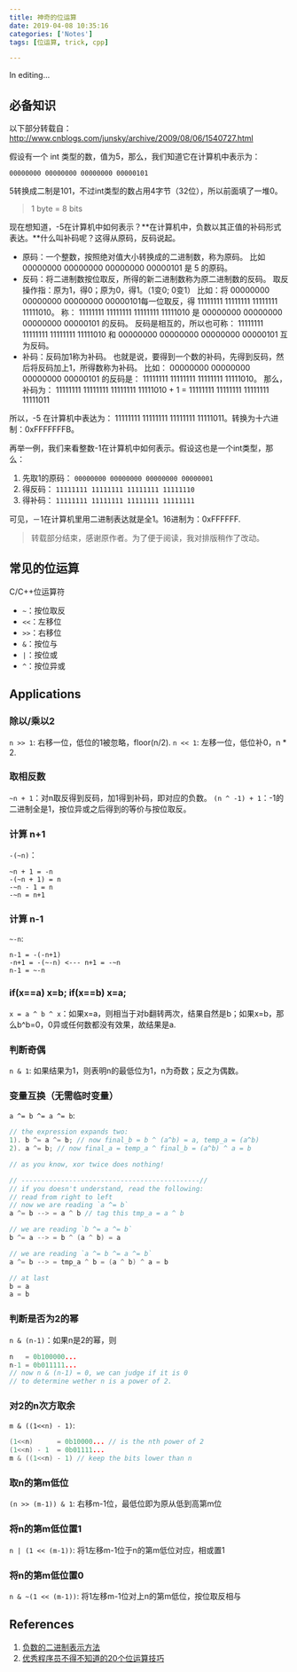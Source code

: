 ```yaml
---
title: 神奇的位运算
date: 2019-04-08 10:35:16
categories: ['Notes']
tags: [位运算, trick, cpp]

---
```


In editing...

## 必备知识

以下部分转载自：http://www.cnblogs.com/junsky/archive/2009/08/06/1540727.html

假设有一个 int 类型的数，值为5，那么，我们知道它在计算机中表示为：

`00000000 00000000 00000000 00000101`

5转换成二制是101，不过int类型的数占用4字节（32位），所以前面填了一堆0。

> 1 byte = 8 bits

现在想知道，-5在计算机中如何表示？**在计算机中，负数以其正值的补码形式表达。**什么叫补码呢？这得从原码，反码说起。

- 原码：一个整数，按照绝对值大小转换成的二进制数，称为原码。
比如
00000000 00000000 00000000 00000101 是 5 的原码。
- 反码：将二进制数按位取反，所得的新二进制数称为原二进制数的反码。
取反操作指：原为1，得0；原为0，得1。（1变0; 0变1）
比如：将
00000000 00000000 00000000 00000101每一位取反，得
11111111 11111111 11111111 11111010。
称：
11111111 11111111 11111111 11111010 是 
00000000 00000000 00000000 00000101 的反码。
反码是相互的，所以也可称：
11111111 11111111 11111111 11111010 和 
00000000 00000000 00000000 00000101 互为反码。
- 补码：反码加1称为补码。
也就是说，要得到一个数的补码，先得到反码，然后将反码加上1，所得数称为补码。
比如：
00000000 00000000 00000000 00000101 的反码是：
11111111 11111111 11111111 11111010。
那么，补码为：
11111111 11111111 11111111 11111010 + 1 = 
11111111 11111111 11111111 11111011

所以，-5 在计算机中表达为：
11111111 11111111 11111111 11111011。转换为十六进制：0xFFFFFFFB。

再举一例，我们来看整数-1在计算机中如何表示。假设这也是一个int类型，那么：

1. 先取1的原码：
`00000000 00000000 00000000 00000001`
2. 得反码：
`11111111 11111111 11111111 11111110`
3. 得补码：
`11111111 11111111 11111111 11111111`

可见，－1在计算机里用二进制表达就是全1。16进制为：0xFFFFFF.

> 转载部分结束，感谢原作者。为了便于阅读，我对排版稍作了改动。

## 常见的位运算

C/C++位运算符

- `~`：按位取反
- `<<`：左移位
- `>>`：右移位
- `&`：按位与
- `|`：按位或
- `^`：按位异或

## Applications

### 除以/乘以2

`n >> 1`: 右移一位，低位的1被忽略，floor(n/2).
`n << 1`: 左移一位，低位补0，n * 2.

### 取相反数

`~n + 1`：对n取反得到反码，加1得到补码，即对应的负数。
`(n ^ -1) + 1`：-1的二进制全是1，按位异或之后得到的等价与按位取反。

### 计算 n+1

`-(~n)`：
```
~n + 1 = -n
-(~n + 1) = n
-~n - 1 = n
-~n = n+1
```

### 计算 n-1

`~-n`:
```
n-1 = -(-n+1)
-n+1 = -(~-n) <--- n+1 = -~n
n-1 = ~-n
```

### if(x==a) x=b; if(x==b) x=a;

`x = a ^ b ^ x`：如果x=a，则相当于对b翻转两次，结果自然是b；如果x=b，那么b^b=0，0异或任何数都没有效果，故结果是a.

### 判断奇偶

`n & 1`: 如果结果为1，则表明n的最低位为1，n为奇数；反之为偶数。

### 变量互换（无需临时变量）

`a ^= b ^= a ^= b`:
```c++
// the expression expands two:
1). b ^= a ^= b; // now final_b = b ^ (a^b) = a, temp_a = (a^b)
2). a ^= b; // now final_a = temp_a ^ final_b = (a^b) ^ a = b

// as you know, xor twice does nothing!

// ---------------------------------------------//
// if you doesn't understand, read the following:
// read from right to left
// now we are reading `a ^= b`
a ^= b --> = a ^ b // tag this tmp_a = a ^ b

// we are reading `b ^= a ^= b`
b ^= a --> = b ^ (a ^ b) = a

// we are reading `a ^= b ^= a ^= b`
a ^= b --> = tmp_a ^ b = (a ^ b) ^ a = b

// at last
b = a
a = b
```

### 判断是否为2的幂

`n & (n-1)`：如果n是2的幂，则
```c++
n   = 0b100000...
n-1 = 0b011111...
// now n & (n-1) = 0, we can judge if it is 0
// to determine wether n is a power of 2.
```

### 对2的n次方取余

`m & ((1<<n) - 1)`:
```c++
(1<<n)      = 0b10000... // is the nth power of 2
(1<<n) - 1  = 0b01111...
m & ((1<<n) - 1) // keep the bits lower than n
```

### **取n的第m低位**

`(n >> (m-1)) & 1`: 右移m-1位，最低位即为原从低到高第m位

### **将n的第m低位置1**

`n | (1 << (m-1))`: 将1左移m-1位于n的第m低位对应，相或置1

### **将n的第m低位置0**

`n & ~(1 << (m-1))`: 将1左移m-1位对上n的第m低位，按位取反相与

## References

1. [负数的二进制表示方法](http://www.cnblogs.com/junsky/archive/2009/08/06/1540727.html)
2. [优秀程序员不得不知道的20个位运算技巧](https://blog.csdn.net/zmazon/article/details/8262185)
